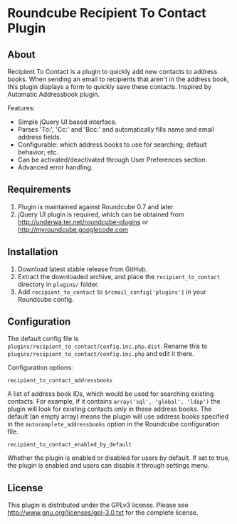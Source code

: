 # Roundcube Recipient To Contact Plugin

## About

Recipient To Contact is a plugin to quickly add new contacts to address books. When sending an email to recipients that aren't in the address book, this plugin displays a form to quickly save these contacts. Inspired by Automatic Addressbook plugin.

Features:

 * Simple jQuery UI based interface.
 * Parses 'To:', 'Cc:' and 'Bcc:' and automatically fills name and email address fields.
 * Configurable: which address books to use for searching; default behavior; etc.
 * Can be activated/deactivated through User Preferences section.
 * Advanced error handling.

## Requirements

1. Plugin is maintained against Roundcube 0.7 and later
2. jQuery UI plugin is required, which can be obtained from http://underwa.ter.net/roundcube-plugins or http://myroundcube.googlecode.com

## Installation

1. Download latest stable release from GitHub.
2. Extract the downloaded archive, and place the `recipient_to_contact` directory in `plugins/` folder.
3. Add `recipient_to_contact` to `$rcmail_config['plugins']` in your Roundcube config.

## Configuration

The default config file is `plugins/recipient_to_contact/config.inc.php.dist`.
Rename this to `plugins/recipient_to_contact/config.inc.php` and edit it there.

Configuration options:

`recipient_to_contact_addressbooks`

A list of address book IDs, which would be used for searching existing contacts. For example, if it contains `array('sql', 'global', 'ldap')` the plugin will look for existing contacts only in these address books. The default (an empty array) means the plugin will use address books specified in the `autocomplete_addressbooks` option in the Roundcube configuration file.

`recipient_to_contact_enabled_by_default`

Whether the plugin is enabled or disabled for users by default. If set to true, the plugin is enabled and users can disable it through settings menu.

## License

This plugin is distributed under the GPLv3 license. Please see http://www.gnu.org/licenses/gpl-3.0.txt for the complete license.